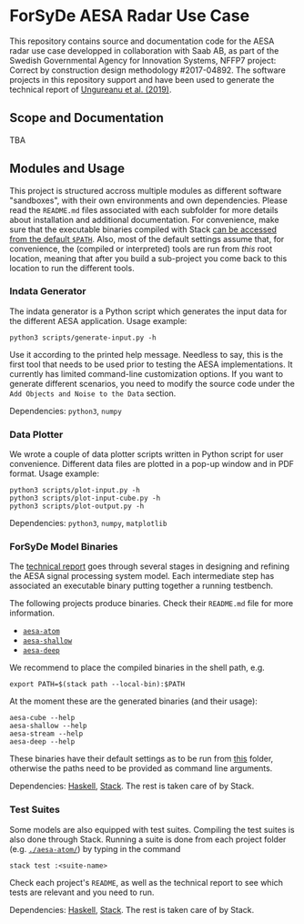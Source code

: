 # ForSyDe AESA Radar Use Case

This repository contains source and documentation code for the AESA radar use case
developped in collaboration with Saab AB, as part of the Swedish Governmental Agency
for Innovation Systems, NFFP7 project: Correct by construction design methodology
#2017-04892. The software projects in this repository support and have been used to generate the technical report of [Ungureanu et al. (2019)](https://www.researchgate.net/publication/334249975_Design_of_Sensor_Signal_Processing_with_ForSyDe_Modeling_Validation_and_Synthesis).

## Scope and Documentation

TBA

## Modules and Usage

This project is structured accross multiple modules as different software "sandboxes", with their own environments and own dependencies. Please read the `README.md` files associated with each subfolder for more details about installation and additional documentation. For convenience, make sure that the executable binaries compiled with Stack [can be accessed from the default `$PATH`](https://docs.haskellstack.org/en/latest/GUIDE/#downloading-and-installation). Also, most of the default settings assume that, for convenience, the (compiled or interpreted) tools are run from *this* root location, meaning that after you build a sub-project you come back to this location to run the different tools.

### Indata Generator

The indata generator is a Python script which generates the input data for the different AESA application. Usage example:

	python3 scripts/generate-input.py -h
	
Use it according to the printed help message. Needless to say, this is the first tool that needs to be used prior to testing the AESA implementations. It currently has limited command-line customization options. If you want to generate different scenarios, you need to modify the source code under the `Add Objects and Noise to the Data` section. 

Dependencies: `python3`, `numpy`

### Data Plotter

We wrote a couple of data plotter scripts written in Python script for user convenience. Different data files are plotted in a pop-up window and in PDF format. Usage example:

    python3 scripts/plot-input.py -h
    python3 scripts/plot-input-cube.py -h
    python3 scripts/plot-output.py -h
	
Dependencies: `python3`, `numpy`, `matplotlib`

### ForSyDe Model Binaries

The [technical report](https://www.researchgate.net/publication/334249975_Design_of_Sensor_Signal_Processing_with_ForSyDe_Modeling_Validation_and_Synthesis) goes through several stages in designing and refining the AESA signal processing system model. Each intermediate step has associated an executable binary putting together a running testbench. 

The following projects produce binaries. Check their `README.md` file for more information.

 * [`aesa-atom`](aesa-atom)
 * [`aesa-shallow`](aesa-shallow)
 * [`aesa-deep`](aesa-deep)

We recommend to place the compiled binaries in the shell path, e.g.

	export PATH=$(stack path --local-bin):$PATH

At the moment these are the generated binaries (and their usage):

	aesa-cube --help
	aesa-shallow --help
	aesa-stream --help
	aesa-deep --help
	
These binaries have their default settings as to be run from [this](.) folder, otherwise the paths need to be provided as command line arguments. 

Dependencies: [Haskell](https://www.haskell.org/platform/), [Stack](https://docs.haskellstack.org/en/stable/install_and_upgrade/). The rest is taken care of by Stack.

### Test Suites

Some models are also equipped with test suites. Compiling the test suites is also done through Stack. Running a suite is done from each project folder (e.g. [`./aesa-atom/`](./aesa-atom/)) by typing in the command

	stack test :<suite-name>
	
Check each project's `README`, as well as the technical report to see which tests are relevant and you need to run.

Dependencies: [Haskell](https://www.haskell.org/platform/), [Stack](https://docs.haskellstack.org/en/stable/install_and_upgrade/). The rest is taken care of by Stack.
